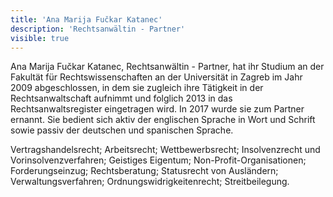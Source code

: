 ```yaml
---
title: 'Ana Marija Fučkar Katanec'
description: 'Rechtsanwältin - Partner'
visible: true
---
```


Ana Marija Fučkar Katanec, Rechtsanwältin - Partner, hat ihr Studium an der Fakultät für Rechtswissenschaften an der Universität in Zagreb im Jahr 2009 abgeschlossen, in dem sie zugleich ihre Tätigkeit in der Rechtsanwaltschaft aufnimmt und folglich 2013 in das Rechtsanwaltsregister eingetragen wird. In 2017 wurde sie zum Partner ernannt. Sie bedient sich aktiv der englischen Sprache in Wort und Schrift sowie passiv der deutschen und spanischen Sprache.
 
Vertragshandelsrecht; Arbeitsrecht; Wettbewerbsrecht; Insolvenzrecht und Vorinsolvenzverfahren; Geistiges Eigentum; Non-Profit-Organisationen; Forderungseinzug; Rechtsberatung; Statusrecht von Ausländern; Verwaltungsverfahren; Ordnungswidrigkeitenrecht; Streitbeilegung.
